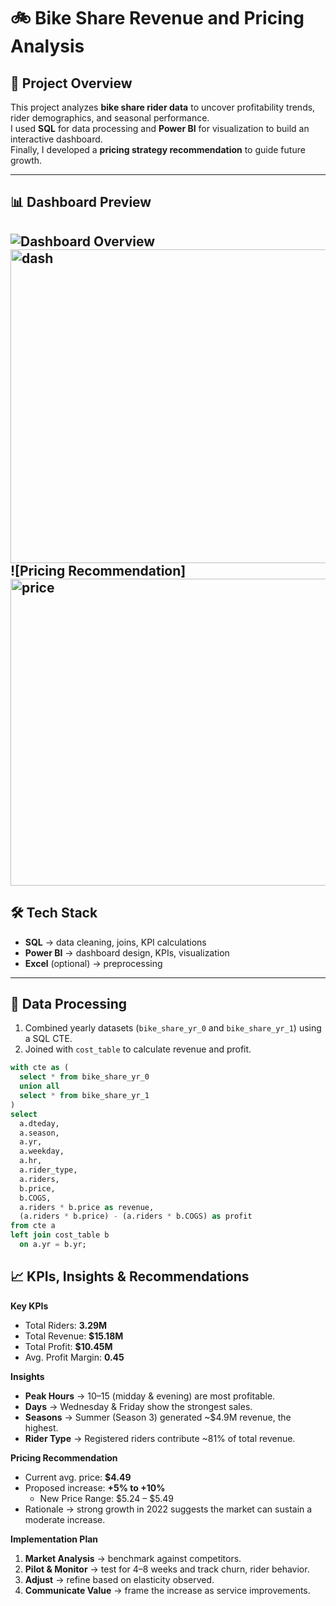 # 🚲 Bike Share Revenue and Pricing Analysis

## 📌 Project Overview
This project analyzes **bike share rider data** to uncover profitability trends, rider demographics, and seasonal performance.  
I used **SQL** for data processing and **Power BI** for visualization to build an interactive dashboard.  
Finally, I developed a **pricing strategy recommendation** to guide future growth.  

---

## 📊 Dashboard Preview

![Dashboard Overview]()  
<img width="908" height="502" alt="dash" src="https://github.com/user-attachments/assets/2f57030f-8289-4562-8e33-c439fad32952" />
![Pricing Recommendation]
<img width="868" height="491" alt="price" src="https://github.com/user-attachments/assets/4307e29a-6d17-4878-b9da-1af430feb22c" />
---

## 🛠️ Tech Stack
- **SQL** → data cleaning, joins, KPI calculations  
- **Power BI** → dashboard design, KPIs, visualization  
- **Excel** (optional) → preprocessing  

---

## 📂 Data Processing
1. Combined yearly datasets (`bike_share_yr_0` and `bike_share_yr_1`) using a SQL CTE.  
2. Joined with `cost_table` to calculate revenue and profit.  

```sql
with cte as (
  select * from bike_share_yr_0
  union all
  select * from bike_share_yr_1
)
select
  a.dteday,
  a.season,
  a.yr,
  a.weekday,
  a.hr,
  a.rider_type,
  a.riders,
  b.price,
  b.COGS,
  a.riders * b.price as revenue,
  (a.riders * b.price) - (a.riders * b.COGS) as profit
from cte a
left join cost_table b
  on a.yr = b.yr;
```
## 📈 KPIs, Insights & Recommendations

**Key KPIs**
- Total Riders: **3.29M**  
- Total Revenue: **$15.18M**  
- Total Profit: **$10.45M**  
- Avg. Profit Margin: **0.45**  

**Insights**
- **Peak Hours** → 10–15 (midday & evening) are most profitable.  
- **Days** → Wednesday & Friday show the strongest sales.  
- **Seasons** → Summer (Season 3) generated ~$4.9M revenue, the highest.  
- **Rider Type** → Registered riders contribute ~81% of total revenue.  

**Pricing Recommendation**
- Current avg. price: **$4.49**  
- Proposed increase: **+5% to +10%**  
  - New Price Range: $5.24 – $5.49  
- Rationale → strong growth in 2022 suggests the market can sustain a moderate increase.  

**Implementation Plan**
1. **Market Analysis** → benchmark against competitors.  
2. **Pilot & Monitor** → test for 4–8 weeks and track churn, rider behavior.  
3. **Adjust** → refine based on elasticity observed.  
4. **Communicate Value** → frame the increase as service improvements.  
